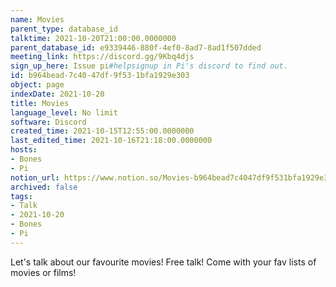 ```yaml
---
name: Movies
parent_type: database_id
talktime: 2021-10-20T21:00:00.0000000
parent_database_id: e9339446-880f-4ef0-8ad7-8ad1f507dded
meeting_link: https://discord.gg/9Kbq4djs
sign_up_here: Issue pi#helpsignup in Pi's discord to find out.
id: b964bead-7c40-47df-9f53-1bfa1929e303
object: page
indexDate: 2021-10-20
title: Movies
language_level: No limit
software: Discord
created_time: 2021-10-15T12:55:00.0000000
last_edited_time: 2021-10-16T21:18:00.0000000
hosts:
- Bones
- Pi
notion_url: https://www.notion.so/Movies-b964bead7c4047df9f531bfa1929e303
archived: false
tags:
- Talk
- 2021-10-20
- Bones
- Pi
---
```


Let's talk about our favourite movies!
Free talk! Come with your fav lists of movies or films!


